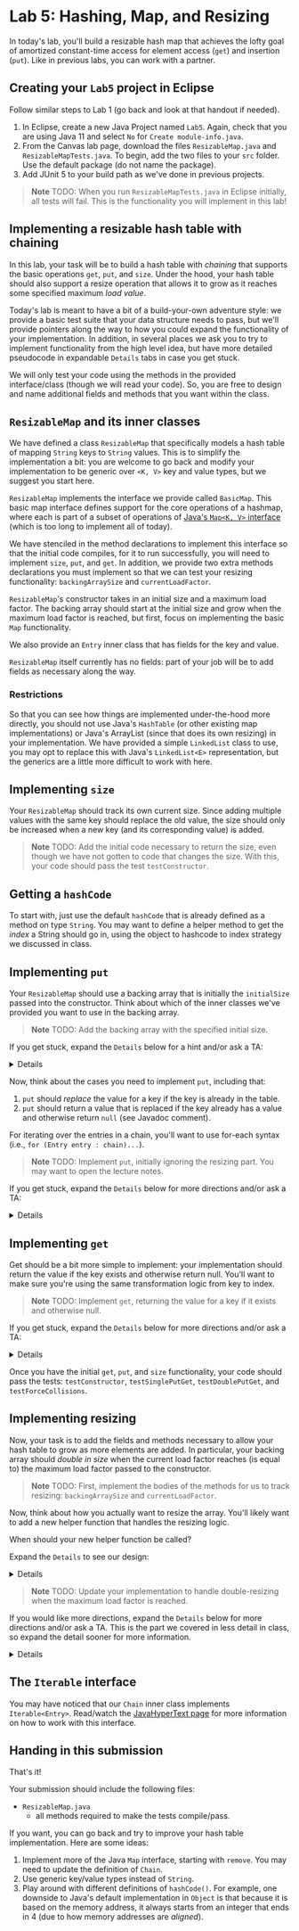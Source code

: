 # Lab 5: Hashing, Map, and Resizing

In today's lab, you'll build a resizable hash map that achieves the lofty goal of amortized constant-time access for element access (`get`) and insertion (`put`). Like in previous labs, you can work with a partner.

## Creating your `Lab5` project in Eclipse

Follow similar steps to Lab 1 (go back and look at that handout if needed). 
1. In Eclipse, create a new Java Project named `Lab5`. Again, check that you are using Java 11 and select `No` for `Create module-info.java`. 
2. From the Canvas lab page, download the files `ResizableMap.java` and `ResizableMapTests.java`. To begin, add the two files to your `src` folder. Use the default package (do not name the package). 
3. Add JUnit 5 to your build path as we've done in previous projects.

> **Note**
> TODO: When you run `ResizableMapTests.java` in Eclipse initially, all tests will fail. This is the functionality you will implement in this lab!

## Implementing a resizable hash table with chaining

In this lab, your task will be to build a hash table with _chaining_ that supports the basic operations `get`, `put`, and `size`. Under the hood, your hash table should also support a resize operation that allows it to grow as it reaches some specified maximum _load value_.

Today's lab is meant to have a bit of a build-your-own adventure style: we provide a basic test suite that your data structure needs to pass, but we'll provide pointers along the way to how you could expand the functionality of your implementation. In addition, in several places we ask you to try to implement functionality from the high level idea, but have more detailed pseudocode in expandable `Details` tabs in case you get stuck. 

We will only test your code using the methods in the provided interface/class (though we will read your code). So, you are free to design and name additional fields and methods that you want within the class.

## `ResizableMap` and its inner classes

We have defined a class `ResizableMap` that specifically models a hash table of mapping `String` keys to `String` values. This is to simplify the implementation a bit: you are welcome to go back and modify your implementation to be generic over `<K, V>` key and value types, but we suggest you start here.

`ResizableMap` implements the interface we provide called `BasicMap`. This basic map interface defines support for the core operations of a hashmap, where each is part of a  subset of operations of [Java's `Map<K, V>` interface][javamap] (which is too long to implement all of today).

[javamap]: https://docs.oracle.com/javase/8/docs/api/java/util/Map.html 

We have stenciled in the method declarations to implement this interface so that the initial code compiles, for it to run successfully, you will need to implement `size`, `put`, and `get`. In addition, we provide two extra methods declarations you must implement so that we can test your resizing functionality: `backingArraySize` and `currentLoadFactor`. 

`ResizableMap`'s constructor takes in an initial size and a maximum load factor. The backing array should start at the initial size and grow when the maximum load factor is reached, but first, focus on implementing the basic `Map` functionality.

We also provide an `Entry` inner class that has fields for the key and value. 

`ResizableMap` itself currently has no fields: part of your job will be to add fields as necessary along the way.

### Restrictions

So that you can see how things are implemented under-the-hood more directly, you should not use Java's `HashTable` (or other existing map implementations) or Java's ArrayList (since that does its own resizing) in your implementation. We have provided a simple `LinkedList` class to use, you may opt to replace this with Java's `LinkedList<E>` representation, but the generics are a little more difficult to work with here.

## Implementing `size`

Your `ResizableMap` should track its own current size. Since adding multiple values with the same key should replace the old value, the size should only be increased when a new key (and its corresponding value) is added.

> **Note**
> TODO: Add the initial code necessary to return the size, even though we have not gotten to code that changes the size. With this, your code should pass the test `testConstructor`.

## Getting a `hashCode`

To start with, just use the default `hashCode` that is already defined as a method on type `String`. You may want to define a helper method to get the _index_ a String should go in, using the object to hashcode to index strategy we discussed in class. 

## Implementing `put`

Your `ResizableMap` should use a backing array that is initially the `initialSize` passed into the constructor. Think about which of the inner classes we've provided you want to use in the backing array.

> **Note**
> TODO: Add the backing array with the specified initial size. 

If you get stuck, expand the `Details` below for a hint and/or ask a TA:

<details>

We provide a `Chain` inner class that should be used as elements of the array.

</details>

Now, think about the cases you need to implement `put`, including that:
1. `put` should _replace_ the value for a key if the key is already in the table. 
2. `put` should return a value that is replaced if the key already has a value and otherwise return `null` (see Javadoc comment).

For iterating over the entries in a chain, you'll want to use for-each syntax (i.e., `for (Entry entry : chain)...`).

> **Note**
> TODO: Implement `put`, initially ignoring the resizing part. You may want to open the lecture notes.

If you get stuck, expand the `Details` below for more directions and/or ask a TA:

<details>

Steps in your algorithm for `put`:
1. `put` should first get the index of the key, possibly by calling your helper function.
2. `put` should then check whether the table already has a `Chain` stored at that index. If it does not, you'll want to create a new `Chain`.
3. Now that you have a chain, look through the entries to see if the key already exists. If the key already exists, you'll need to make sure you are able to return the old value before you overwrite it with a new value.
4. If the key doesn't already exist, add it as a new entry. Be sure to update the size.

</details>

## Implementing `get`

Get should be a bit more simple to implement: your implementation should return the value if the key exists and otherwise return null. You'll want to make sure you're using the same transformation logic from key to index.

> **Note**
> TODO: Implement `get`, returning the value for a key if it exists and otherwise null.

If you get stuck, expand the `Details` below for more directions and/or ask a TA:

<details>

Steps in your algorithm for `get`:
1. `get` should first get the index of the key, possibly by calling your helper function.
2. `get` then needs to check whether the key exists within the bucket at that index.

</details>

Once you have the initial `get`, `put`, and `size` functionality, your code should pass the tests: `testConstructor`, `testSinglePutGet`, `testDoublePutGet`, and `testForceCollisions`.

## Implementing resizing

Now, your task is to add the fields and methods necessary to allow your hash table to grow as more elements are added. In particular, your backing array should _double in size_ when the current load factor reaches (is equal to) the maximum load factor passed to the constructor.

> **Note**
> TODO: First, implement the bodies of the methods for us to track resizing: `backingArraySize` and `currentLoadFactor`.

Now, think about how you actually want to resize the array. You'll likely want to add a new helper function that handles the resizing logic.

When should your new helper function be called?

Expand the `Details` to see our design:

<details>

Our solution calls a resize helper function at the end of `put` after a new key and value are added. 

</details>

> **Note**
> TODO: Update your implementation to handle double-resizing when the maximum load factor is reached. 

If you would like more directions, expand the `Details` below for more directions and/or ask a TA. This is the part we covered in less detail in class, so expand the detail sooner for more information.

<details>

Steps in your algorithm for resizing:
1. Check whether the the current load factor has reached the maximum load factor.
2. Calculate the new backing array size by doubling the current backing array size.
3. Create a local variable to store the old array.
4. Set the backing array to a new array with the new size.
5. Remember to update/reset any fields tracking the size, now that you have a new (empty) backing array.
6. Add the items from the old table to the new array. You can use your existing `add` method!

</details>

## The `Iterable` interface

You may have noticed that our `Chain` inner class implements `Iterable<Entry>`. Read/watch the [JavaHyperText page][iterable] for more information on how to work with this interface.

[iterable]: https://www.cs.cornell.edu/courses/JavaAndDS/iteratorIterable/iterator.html

## Handing in this submission

That's it!

Your submission should include the following files:
- `ResizableMap.java`
   - all methods required to make the tests compile/pass.

If you want, you can go back and try to improve your hash table implementation. Here are some ideas:
1. Implement more of the Java `Map` interface, starting with `remove`. You may need to update the definition of `Chain`. 
2. Use generic key/value types instead of `String`. 
3. Play around with different definitions of `hashCode()`. For example, one downside to Java's default implementation in `Object` is that because it is based on the memory address, it always starts from an integer that ends in 4 (due to how memory addresses are _aligned_). 
